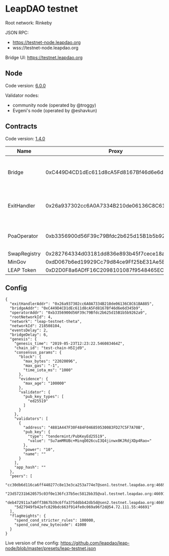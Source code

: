 # LeapDAO testnet

Root network: Rinkeby

JSON RPC: 
- https://testnet-node.leapdao.org
- wss://testnet-node.leapdao.org

Bridge UI: https://testnet.leapdao.org

## Node

Code version: [6.0.0](https://github.com/leapdao/leap-node/releases/tag/v6.0.0)

Validator nodes:
  
- community node (operated by @troggy)
- Evgeni's node (operated by @eshavkun)

## Contracts

Code version: [1.4.0](https://github.com/leapdao/leap-contracts/releases/tag/v1.4.0)


Name | Proxy | Implementation
------------ | ------------- | -----------
Bridge | 0xC449D4CD1dEc611d8cA5Fd8167Bf46d6e6d345b9[⎆](https://rinkeby.etherscan.io/address/0xC449D4CD1dEc611d8cA5Fd8167Bf46d6e6d345b9) | ~0xDcCc5b16102c8BfE0356Be979Ca93A2D5167849B~ ~0xc5D81fDEe89EeD1B7F7E3881A32D3Afcd1E59d0e~ ~0xB703EaBbf5453107E12212205f4e27eB610463d3~ ~0xc612D961FF8aD1bf20370EcF521bd843859D689a~ 0xDE06DB8662542AF5b062a09285d5D52Ed3524a37[⎆](https://rinkeby.etherscan.io/address/0xDE06DB8662542AF5b062a09285d5D52Ed3524a37)
ExitHandler | 0x26a937302cc6A0A7334B210de06136C8C61BA885[⎆](https://rinkeby.etherscan.io/address/0x26a937302cc6A0A7334B210de06136C8C61BA885) | ~0x95D6B9754745b7Fc8A89797DD1e73AA7ee6eE442~ ~0xFd96542514B703e51Bd83911445a2a55A419FEd2~ ~0x7224ee317e29369e1106695d0c2013C639394E87~ ~0x3bEED3b62f1Aab3DF5C7BFdf19936608F63eAD1A~ 0x247F8cB4975668cbA93b1D3EEFDe29B4c185C7D6[⎆](https://rinkeby.etherscan.io/address/0x247F8cB4975668cbA93b1D3EEFDe29B4c185C7D6)
PoaOperator | 0xb3356900d56F39c79Bfdc2b625d15B1b5b9262a9[⎆](https://rinkeby.etherscan.io/address/0xb3356900d56F39c79Bfdc2b625d15B1b5b9262a9) | ~0xAB2c02d49Ccc900301bCA16DB06A3eBF17AA69b0~ ~0xE1BDb2e17351DE79f9Df23c1756FC0d7C46483F6~ ~0x5f6E851895C0e2443F54353d972043C229eD1B2c~ 0x0e6e2b69b563dd1690ae073b55cb24c5a0a2da9c[⎆](https://rinkeby.etherscan.io/address/0x0e6e2b69b563dd1690ae073b55cb24c5a0a2da9c)
SwapRegistry | 0x282764334d03181dd836e893b45f7cece18a2151[⎆](https://rinkeby.etherscan.io/address/0x282764334d03181dd836e893b45f7cece18a2151) | 0xe6C59C12E84136A7C0165D912585eAa82f680C7A[⎆](https://rinkeby.etherscan.io/address/0xe6C59C12E84136A7C0165D912585eAa82f680C7A)
MinGov | 0xdD067b6ed19929Cc79d84ce9Ff25bE31Ae5B3d5d[⎆](https://rinkeby.etherscan.io/address/0xdD067b6ed19929Cc79d84ce9Ff25bE31Ae5B3d5d) |
LEAP Token | 0xD2D0F8a6ADfF16C2098101087f9548465EC96C98[⎆](https://rinkeby.etherscan.io/address/0xD2D0F8a6ADfF16C2098101087f9548465EC96C98) |


## Config

```
{
  "exitHandlerAddr": "0x26a937302cc6A0A7334B210de06136C8C61BA885",
  "bridgeAddr": "0xC449D4CD1dEc611d8cA5Fd8167Bf46d6e6d345b9",
  "operatorAddr": "0xb3356900d56F39c79Bfdc2b625d15B1b5b9262a9",
  "rootNetworkId": 4,
  "network": "leap-testnet-theta",
  "networkId": 218508104,
  "eventsDelay": 2,
  "bridgeDelay": 6,
  "genesis": {
    "genesis_time": "2019-05-23T12:23:22.546083464Z",
    "chain_id": "test-chain-H5Ijd9",
    "consensus_params": {
      "block": {
        "max_bytes": "22020096",
        "max_gas": "-1",
        "time_iota_ms": "1000"
      },
      "evidence": {
        "max_age": "100000"
      },
      "validator": {
        "pub_key_types": [
          "ed25519"
        ]
      }
    },
    "validators": [
      {
        "address": "4881A447F30F484F046859530083FD27C5F7A70B",
        "pub_key": {
          "type": "tendermint/PubKeyEd25519",
          "value": "Su7amMRUBc+MinqO026cuI3Q4jinwx0KJRdjXDp4Rao="
        },
        "power": "10",
        "name": ""
      }
    ],
    "app_hash": ""
  },
  "peers": [
    "cc30db6d116ca6ff440277c8e13e3ca253a774e7@sen1.testnet.leapdao.org:46691",
    "23d57231b620575c03f0e136fc37b5ec5812bb35@val.testnet.leapdao.org:46691",
    "deb472911a7a0ff3867b39c6ffa375ddbb42db5d@sen2.testnet.leapdao.org:46691",
    "5d27949fb42efc829bdc663f914fe0c069a96f2d@54.72.111.55:46691"
  ],
  "flagHeights": {
    "spend_cond_stricter_rules": 100000,
    "spend_cond_new_bytecode": 41000
  }
}
```

Live version of the config: https://github.com/leapdao/leap-node/blob/master/presets/leap-testnet.json
